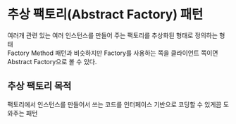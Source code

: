 # 추상 팩토리(Abstract Factory) 패턴
여러개 관련 있는 여러 인스턴스를 만들어 주는 팩토리를 추상화된 형태로 정의하는 형태  
Factory Method 패턴과 비슷하지만 Factory를 사용하는 쪽을 클라이언트 쪽이면 Abstract Factory으로 볼 수 있다.

## 추상 팩토리 목적
팩토리에서 인스턴스를 만들어서 쓰는 코드를 인터페이스 기반으로 코딩할 수 있게끔 도와주는 패턴
